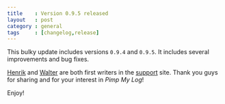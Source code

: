 ```yaml
---
title    : Version 0.9.5 released
layout   : post
category : general
tags     : [changelog,release]
---
```


This bulky update includes versions `0.9.4` and `0.9.5`. It includes several improvements and bug fixes.

[Henrik](http://support.pimpmylog.com/discussions/problems/4-very-simple-log-format) and [Walter](http://support.pimpmylog.com/discussions/suggestions/2-submission-config-for-checking-rsyslog-protocol-23-format-syslog-files) are both first writers in the [support](http://support.pimpmylog.com) site. Thank you guys for sharing and for your interest in *Pimp My Log*!

Enjoy!

<!--more-->

<div class="pmlversion pmlchangelog" data-version="0.9.5"></div>
<div class="pmlversion pmlchangelog" data-version="0.9.4"></div>
